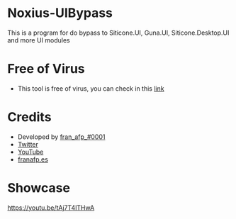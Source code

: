 # Noxius-UIBypass
This is a program for do bypass to Siticone.UI, Guna.UI, Siticone.Desktop.UI and more UI modules

# Free of Virus

- This tool is free of virus, you can check in this [link](https://www.virustotal.com/gui/file/e17280bab789b41b8f08a9dc39ae7b8d13e1f94d8ead865284a28f6d35504247?nocache=1)

# Credits

- Developed by  [fran_afp_#0001](https://franafp.es/discord/profile)
- [Twitter](https://twitter.com/fran_afp_)
- [YouTube](https://www.youtube.com/fran_afp_)
- [franafp.es](https://franafp.es)
# Showcase

https://youtu.be/tAj7T4lTHwA
